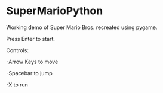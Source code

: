 SuperMarioPython
================

Working demo of Super Mario Bros. recreated using pygame.

Press Enter to start.

Controls:

-Arrow Keys to move

-Spacebar to jump

-X to run
